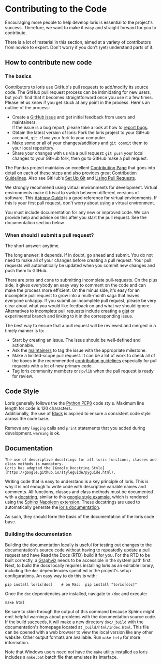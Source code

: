 # Contributing to the Code

Encouraging more people to help develop loris is essential to the project's success.
Therefore, we want to make it easy and straight forward for you to contribute.

There is a lot of material in this section, aimed at a variety of contributors from novice to expert.
Don't worry if you don't (yet) understand parts of it.


## How to contribute new code

### The basics

Contributors to loris use GitHub's pull requests to add/modify its source code.
The GitHub pull request process can be intimidating for new users,
but you'll find that it becomes straightforward once you use it a few times.
Please let us know if you get stuck at any point in the process.
Here's an outline of the process:

- Create a [GitHub issue](https://github.com/isc-konstanz/loris/issues) and get initial feedback
  from users and maintainers.  
  If the issue is a bug report, please take a look at how to [report bugs](bugs).
- Obtain the latest version of loris: Fork the loris project to your GitHub account,
  ``git clone`` your fork to your computer.
- Make some or all of your changes/additions and ``git commit`` them to your local repository.
- Share your changes with us via a pull request: ``git push`` your local changes to your GitHub fork,
  then go to GitHub make a pull request.

The Pandas project maintains an excellent [Contributing Page](http://pandas.pydata.org/pandas-docs/stable/contributing.html)
that goes into detail on each of these steps and also provides great
[Contribution Guidelines](https://pandas.pydata.org/pandas-docs/stable/development/contributing_codebase.html).
Also see GitHub's [Set Up Git](https://help.github.com/articles/set-up-git/)
and [Using Pull Requests](https://help.github.com/articles/using-pull-requests/).

We strongly recommend using virtual environments for development.
Virtual environments make it trivial to switch between different versions of software.
This [Astropy Guide](http://astropy.readthedocs.org/en/latest/development/workflow/virtual_pythons.html)
is a good reference for virtual environments. If this is your first pull request,
don't worry about using a virtual environment.

You must include documentation for any new or improved code. We can provide help and advice on this after
you start the pull request. See the documentation section below


### When should I submit a pull request?

The short answer: anytime.

The long answer: it depends. If in doubt, go ahead and submit.
You do not need to make all of your changes before creating a pull request.
Your pull requests will automatically be updated when you commit new changes and push them to GitHub.

There are pros and cons to submitting incomplete pull-requests. On the plus side,
it gives everybody an easy way to comment on the code and can make the process more efficient.
On the minus side, it's easy for an incomplete pull request to grow into a multi-month saga that leaves
everyone unhappy. If you submit an incomplete pull request, please be very clear about what you would
like feedback on and what we should ignore.
Alternatives to incomplete pull requests include creating a [gist](https://gist.github.com) or experimental
branch and linking to it in the corresponding issue.

The best way to ensure that a pull request will be reviewed and merged in a timely manner is to:

- Start by creating an issue. The issue should be well-defined and actionable.
- Ask the [maintainers](https://github.com/orgs/pvlib/people) to tag the issue with the appropriate milestone.
- Make a limited-scope pull request. It can be a lot of work to check all of the boxes in the recommended
  [contribution guidelines](https://pandas.pydata.org/pandas-docs/stable/development/contributing_codebase.html)
  especially for pull requests with a lot of new primary code.
- Tag loris community members or ``@pvlib`` when the pull request is ready for review.


## Code Style

Loris generally follows the the [Python PEP8](https://peps.python.org/pep-0008/) code style.
Maximum line length for code is 120 characters.  
Additionally, the use of [Black](https://black.readthedocs.io/en/stable/) is aspired to ensure a consistent code style across the code base.

Remove any ``logging`` calls and ``print`` statements that you added
during development. ``warning`` is ok.


## Documentation

```{warning}
The use of descriptive docstrings for all loris functions, classes and class methods is mandatory.
Loris has adopted the [Google Docstring Style](https://google.github.io/styleguide/pyguide.html).
```

Writing code that is easy to understand is a key principle of loris.
This is why it is not enough to write code with descriptive variable names and comments.
All functions, classes and class methods must be documented with a [docstring](https://en.wikipedia.org/wiki/docstring),
similar to this [google style example](https://sphinxcontrib-napoleon.readthedocs.io/en/latest/example_google.html),
which is rendered using the [Sphinx Napoleon extension](https://www.sphinx-doc.org/en/master/usage/extensions/napoleon.html).
These docstrings are used to automatically generate the [loris documentation](https://loris.readthedocs.io/).

As such, they should form the basis of the documentation of the loris code base.


### Building the documentation

Building the documentation locally is useful for testing out changes to the documentation's source code
without having to repeatedly update a pull request and have Read the Docs (RTD) build it for you.
For the RTD to be built correctly, a [Graphviz](https://www.graphviz.org/) needs to be accessible
in the system path first.  
Next, to build the docs locally requires installing loris as an editable library, including the ``doc`` dependencies
specified in the project's setup configurations.
An easy way to do this is with:

    pip install loris[doc]    # on Mac:  pip install "loris[doc]"

Once the ``doc`` dependencies are installed, navigate to ``/doc`` and execute:

    make html

Be sure to skim through the output of this command because Sphinx might emit helpful warnings about problems
with the documentation source code. If the build succeeds, it will make a new directory ``doc/_build`` with the
documentation's homepage located at ``_build/html/index.html``.
This file can be opened with a web browser to view the local version like any other website.
Other output formats are available. Run ``make help`` for more information.

Note that Windows users need not have the ``make`` utility installed as loris includes a ``make.bat`` batch file
that emulates its interface.

